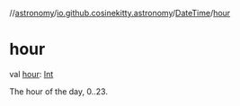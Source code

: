 //[astronomy](../../../index.md)/[io.github.cosinekitty.astronomy](../index.md)/[DateTime](index.md)/[hour](hour.md)

# hour

val [hour](hour.md): [Int](https://kotlinlang.org/api/latest/jvm/stdlib/kotlin-stdlib/kotlin/-int/index.html)

The hour of the day, 0..23.
